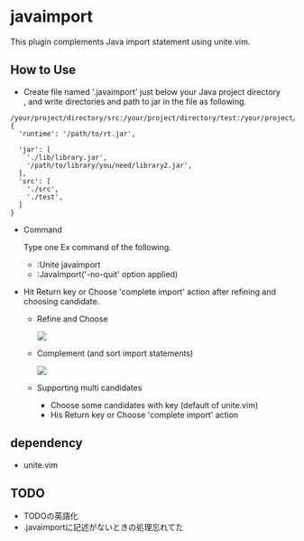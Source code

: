 # javaimport

This plugin complements Java import statement using unite.vim.

## How to Use

* Create file named '.javaimport' just below your Java project directory  
  , and write directories and path to jar in the file as following.

```:.javaimport
/your/project/directory/src:/your/project/directory/test:/your/project/directory/lib/xxx.jar
{
  'runtime': '/path/to/rt.jar',

  'jar': [
    './lib/library.jar',
    '/path/to/library/you/need/library2.jar',
  ],
  'src': [
    './src',
    './test',
  ]
}
```

* Command

    Type one Ex command of the following.

    + :Unite javaimport
    + :JavaImport('-no-quit' option applied)

* Hit Return key or Choose 'complete import' action after refining and choosing candidate.

    + Refine and Choose

        ![](https://i.gyazo.com/f3c4bf895edaf8fed644265e7f72d09b.png)

    + Complement (and sort import statements)

        ![](https://i.gyazo.com/a123fd3e40d61ad3710609cc206c38c6.png)

    + Supporting multi candidates

        - Choose some candidates with <Space> key (default of unite.vim)
        - His Return key or Choose 'complete import' action

## dependency

* unite.vim

## TODO

* TODOの英語化
* .javaimportに記述がないときの処理忘れてた
